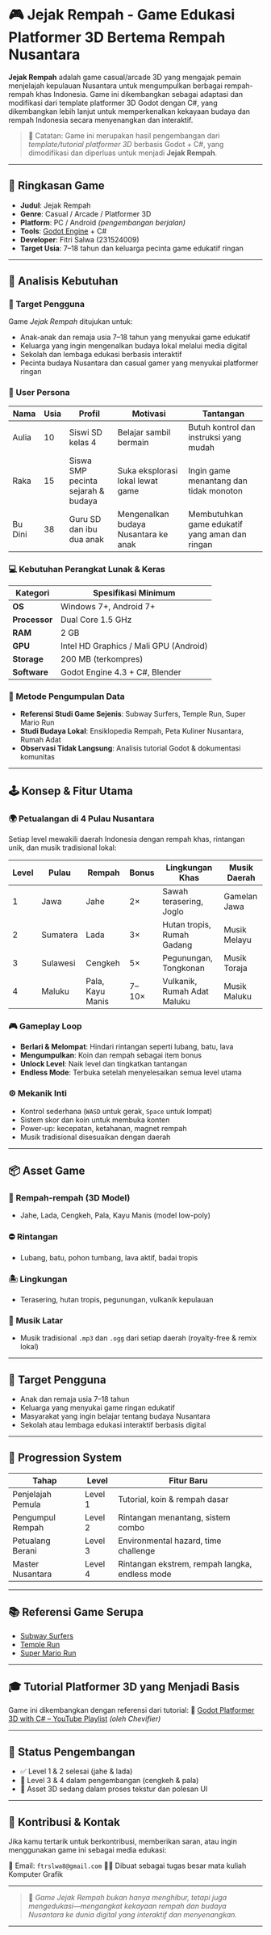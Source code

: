 # 🎮 Jejak Rempah - Game Edukasi Platformer 3D Bertema Rempah Nusantara

**Jejak Rempah** adalah game casual/arcade 3D yang mengajak pemain menjelajah kepulauan Nusantara untuk mengumpulkan berbagai rempah-rempah khas Indonesia. Game ini dikembangkan sebagai adaptasi dan modifikasi dari template platformer 3D Godot dengan C#, yang dikembangkan lebih lanjut untuk memperkenalkan kekayaan budaya dan rempah Indonesia secara menyenangkan dan interaktif.

> 🧭 Catatan: Game ini merupakan hasil pengembangan dari *template/tutorial platformer 3D* berbasis Godot + C#, yang dimodifikasi dan diperluas untuk menjadi **Jejak Rempah**.

---

## 📌 Ringkasan Game

* **Judul**: Jejak Rempah
* **Genre**: Casual / Arcade / Platformer 3D
* **Platform**: PC / Android *(pengembangan berjalan)*
* **Tools**: [Godot Engine](https://godotengine.org/) + C#
* **Developer**: Fitri Salwa (231524009)
* **Target Usia**: 7–18 tahun dan keluarga pecinta game edukatif ringan

---

## 🧠 Analisis Kebutuhan

### 🎯 Target Pengguna

Game *Jejak Rempah* ditujukan untuk:

* Anak-anak dan remaja usia 7–18 tahun yang menyukai game edukatif
* Keluarga yang ingin mengenalkan budaya lokal melalui media digital
* Sekolah dan lembaga edukasi berbasis interaktif
* Pecinta budaya Nusantara dan casual gamer yang menyukai platformer ringan

### 👥 User Persona

| Nama    | Usia | Profil                             | Motivasi                             | Tantangan                                      |
| ------- | ---- | ---------------------------------- | ------------------------------------ | ---------------------------------------------- |
| Aulia   | 10   | Siswi SD kelas 4                   | Belajar sambil bermain               | Butuh kontrol dan instruksi yang mudah         |
| Raka    | 15   | Siswa SMP pecinta sejarah & budaya | Suka eksplorasi lokal lewat game     | Ingin game menantang dan tidak monoton         |
| Bu Dini | 38   | Guru SD dan ibu dua anak           | Mengenalkan budaya Nusantara ke anak | Membutuhkan game edukatif yang aman dan ringan |

### 💻 Kebutuhan Perangkat Lunak & Keras

| Kategori      | Spesifikasi Minimum                      |
| ------------- | ---------------------------------------- |
| **OS**        | Windows 7+, Android 7+                   |
| **Processor** | Dual Core 1.5 GHz                        |
| **RAM**       | 2 GB                                     |
| **GPU**       | Intel HD Graphics / Mali GPU (Android)   |
| **Storage**   | 200 MB (terkompres)                      |
| **Software**  | Godot Engine 4.3 + C#, Blender           |

### 🧪 Metode Pengumpulan Data

* **Referensi Studi Game Sejenis**: Subway Surfers, Temple Run, Super Mario Run
* **Studi Budaya Lokal**: Ensiklopedia Rempah, Peta Kuliner Nusantara, Rumah Adat
* **Observasi Tidak Langsung**: Analisis tutorial Godot & dokumentasi komunitas


---

## 🕹️ Konsep & Fitur Utama

### 🌍 Petualangan di 4 Pulau Nusantara

Setiap level mewakili daerah Indonesia dengan rempah khas, rintangan unik, dan musik tradisional lokal:

| Level | Pulau    | Rempah           | Bonus | Lingkungan Khas             | Musik Daerah |
| ----- | -------- | ---------------- | ----- | --------------------------- | ------------ |
| 1     | Jawa     | Jahe             | 2×    | Sawah terasering, Joglo     | Gamelan Jawa |
| 2     | Sumatera | Lada             | 3×    | Hutan tropis, Rumah Gadang  | Musik Melayu |
| 3     | Sulawesi | Cengkeh          | 5×    | Pegunungan, Tongkonan       | Musik Toraja |
| 4     | Maluku   | Pala, Kayu Manis | 7–10× | Vulkanik, Rumah Adat Maluku | Musik Maluku |

### 🎮 Gameplay Loop

* **Berlari & Melompat**: Hindari rintangan seperti lubang, batu, lava
* **Mengumpulkan**: Koin dan rempah sebagai item bonus
* **Unlock Level**: Naik level dan tingkatkan tantangan
* **Endless Mode**: Terbuka setelah menyelesaikan semua level utama

### ⚙️ Mekanik Inti

* Kontrol sederhana (`WASD` untuk gerak, `Space` untuk lompat)
* Sistem skor dan koin untuk membuka konten
* Power-up: kecepatan, ketahanan, magnet rempah
* Musik tradisional disesuaikan dengan daerah

---

## 📦 Asset Game

### 🧂 Rempah-rempah (3D Model)

* Jahe, Lada, Cengkeh, Pala, Kayu Manis (model low-poly)

### ⛔ Rintangan

* Lubang, batu, pohon tumbang, lava aktif, badai tropis

### 🏝️ Lingkungan

* Terasering, hutan tropis, pegunungan, vulkanik kepulauan

### 🎵 Musik Latar

* Musik tradisional `.mp3` dan `.ogg` dari setiap daerah (royalty-free & remix lokal)

---

## 🎯 Target Pengguna

* Anak dan remaja usia 7–18 tahun
* Keluarga yang menyukai game ringan edukatif
* Masyarakat yang ingin belajar tentang budaya Nusantara
* Sekolah atau lembaga edukasi interaktif berbasis digital

---

## 🔁 Progression System

| Tahap             | Level   | Fitur Baru                                     |
| ----------------- | ------- | ---------------------------------------------- |
| Penjelajah Pemula | Level 1 | Tutorial, koin & rempah dasar                  |
| Pengumpul Rempah  | Level 2 | Rintangan menantang, sistem combo              |
| Petualang Berani  | Level 3 | Environmental hazard, time challenge           |
| Master Nusantara  | Level 4 | Rintangan ekstrem, rempah langka, endless mode |

---

## 📚 Referensi Game Serupa

* [Subway Surfers](https://play.google.com/store/apps/details?id=com.kiloo.subwaysurf)
* [Temple Run](https://play.google.com/store/apps/details?id=com.imangi.templerun)
* [Super Mario Run](https://play.google.com/store/apps/details?id=com.nintendo.zara)

---

## 🎓 Tutorial Platformer 3D yang Menjadi Basis

Game ini dikembangkan dengan referensi dari tutorial:
🎥 [Godot Platformer 3D with C# – YouTube Playlist](https://youtube.com/playlist?list=PLeCKjxofwyfje6fOCDomz_vpvxT1mU-Ak&si=SJHPmxcSBK3FXRmE) *(oleh Chevifier)*

---

## 🚧 Status Pengembangan

* ✅ Level 1 & 2 selesai (jahe & lada)
* 🚧 Level 3 & 4 dalam pengembangan (cengkeh & pala)
* 🎨 Asset 3D sedang dalam proses tekstur dan polesan UI

---

## 🙌 Kontribusi & Kontak

Jika kamu tertarik untuk berkontribusi, memberikan saran, atau ingin menggunakan game ini sebagai media edukasi:

📧 Email: `ftrslwa8@gmail.com`
👩‍🎓 Dibuat sebagai tugas besar mata kuliah Komputer Grafik 

---

> 🎯 *Game Jejak Rempah bukan hanya menghibur, tetapi juga mengedukasi—mengangkat kekayaan rempah dan budaya Nusantara ke dunia digital yang interaktif dan menyenangkan.*

---
